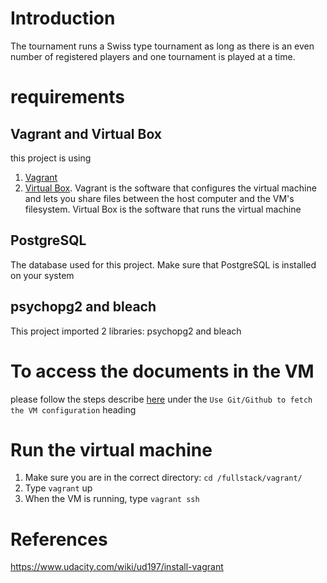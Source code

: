 

# Introduction
The tournament runs a Swiss type tournament as long as there is an even 
number of registered players and one tournament is played at a time. 

# requirements

## Vagrant and Virtual Box
this project is using 
1. [Vagrant](https://www.vagrantup.com/downloads.html)
2. [Virtual Box](https://www.virtualbox.org/wiki/Downloads).
Vagrant is the software that configures the virtual machine and lets you share files between the host computer and the VM's filesystem.
Virtual Box is the software that runs the virtual machine 

## PostgreSQL
The database used for this project. Make sure that PostgreSQL is installed on your system

## psychopg2 and bleach
This project imported 2 libraries: psychopg2 and bleach

# To access the documents in the VM
please follow the steps describe [here](https://www.udacity.com/wiki/ud197/install-vagrant) under the `Use Git/Github to fetch the VM configuration` heading

# Run the virtual machine
1. Make sure you are in the correct directory: `cd /fullstack/vagrant/`
2. Type `vagrant` up
3. When the VM is running, type `vagrant ssh`

# References
https://www.udacity.com/wiki/ud197/install-vagrant

